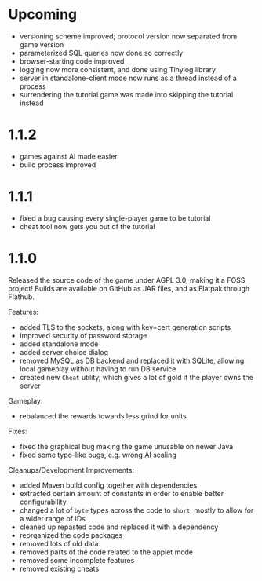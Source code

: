 # Upcoming

- versioning scheme improved; protocol version now separated from game version
- parameterized SQL queries now done so correctly
- browser-starting code improved
- logging now more consistent, and done using Tinylog library
- server in standalone-client mode now runs as a thread instead of a process
- surrendering the tutorial game was made into skipping the tutorial instead

# 1.1.2

- games against AI made easier
- build process improved

# 1.1.1

- fixed a bug causing every single-player game to be tutorial
- cheat tool now gets you out of the tutorial

# 1.1.0
Released the source code of the game under AGPL 3.0, making it a FOSS project! Builds are available on GitHub as JAR files, and as Flatpak through Flathub.

Features:
- added TLS to the sockets, along with key+cert generation scripts
- improved security of password storage
- added standalone mode
- added server choice dialog
- removed MySQL as DB backend and replaced it with SQLite, allowing local gameplay without having to run DB service
- created new `Cheat` utility, which gives a lot of gold if the player owns the server

Gameplay:
- rebalanced the rewards towards less grind for units

Fixes:
- fixed the graphical bug making the game unusable on newer Java
- fixed some typo-like bugs, e.g. wrong AI scaling

Cleanups/Development Improvements:
- added Maven build config together with dependencies
- extracted certain amount of constants in order to enable better configurability
- changed a lot of `byte` types across the code to `short`, mostly to allow for a wider range of IDs
- cleaned up repasted code and replaced it with a dependency
- reorganized the code packages
- removed lots of old data
- removed parts of the code related to the applet mode
- removed some incomplete features
- removed existing cheats
